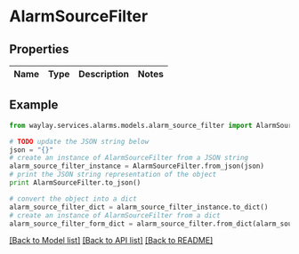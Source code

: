 # AlarmSourceFilter


## Properties

Name | Type | Description | Notes
------------ | ------------- | ------------- | -------------

## Example

```python
from waylay.services.alarms.models.alarm_source_filter import AlarmSourceFilter

# TODO update the JSON string below
json = "{}"
# create an instance of AlarmSourceFilter from a JSON string
alarm_source_filter_instance = AlarmSourceFilter.from_json(json)
# print the JSON string representation of the object
print AlarmSourceFilter.to_json()

# convert the object into a dict
alarm_source_filter_dict = alarm_source_filter_instance.to_dict()
# create an instance of AlarmSourceFilter from a dict
alarm_source_filter_form_dict = alarm_source_filter.from_dict(alarm_source_filter_dict)
```
[[Back to Model list]](../README.md#documentation-for-models) [[Back to API list]](../README.md#documentation-for-api-endpoints) [[Back to README]](../README.md)


